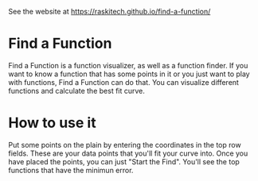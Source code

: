 See the website at https://raskitech.github.io/find-a-function/

# Find a Function

Find a Function is a function visualizer, as well as a function finder. If you want to know a function that has some points in it or you just want to play with functions, Find a Function can do that. You can visualize different functions and calculate the best fit curve.

# How to use it

Put some points on the plain by entering the coordinates in the top row fields. These are your data points that you'll fit your curve into. Once you have placed the points, you can just "Start the Find". You'll see the top functions that have the minimun error.

